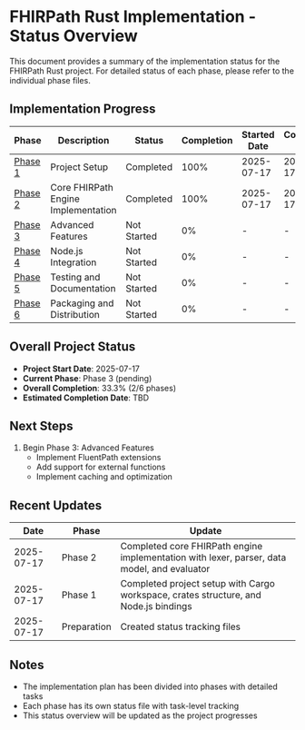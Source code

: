 # FHIRPath Rust Implementation - Status Overview

This document provides a summary of the implementation status for the FHIRPath Rust project. For detailed status of each phase, please refer to the individual phase files.

## Implementation Progress

| Phase | Description | Status | Completion | Started Date | Completed Date |
|-------|-------------|--------|------------|--------------|----------------|
| [Phase 1](phase1-project-setup.md) | Project Setup | Completed | 100% | 2025-07-17 | 2025-07-17 |
| [Phase 2](phase2-core-fhirpath-engine-implementation.md) | Core FHIRPath Engine Implementation | Completed | 100% | 2025-07-17 | 2025-07-17 |
| [Phase 3](phase3-advanced-features.md) | Advanced Features | Not Started | 0% | - | - |
| [Phase 4](phase4-nodejs-integration.md) | Node.js Integration | Not Started | 0% | - | - |
| [Phase 5](phase5-testing-and-documentation.md) | Testing and Documentation | Not Started | 0% | - | - |
| [Phase 6](phase6-packaging-and-distribution.md) | Packaging and Distribution | Not Started | 0% | - | - |

## Overall Project Status

- **Project Start Date**: 2025-07-17
- **Current Phase**: Phase 3 (pending)
- **Overall Completion**: 33.3% (2/6 phases)
- **Estimated Completion Date**: TBD

## Next Steps

1. Begin Phase 3: Advanced Features
   - Implement FluentPath extensions
   - Add support for external functions
   - Implement caching and optimization

## Recent Updates

| Date | Phase | Update |
|------|-------|--------|
| 2025-07-17 | Phase 2 | Completed core FHIRPath engine implementation with lexer, parser, data model, and evaluator |
| 2025-07-17 | Phase 1 | Completed project setup with Cargo workspace, crates structure, and Node.js bindings |
| 2025-07-17 | Preparation | Created status tracking files |

## Notes

- The implementation plan has been divided into phases with detailed tasks
- Each phase has its own status file with task-level tracking
- This status overview will be updated as the project progresses
